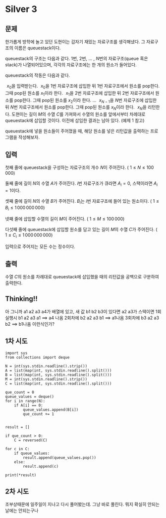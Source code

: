 # Silver 3

## 문제
한가롭게 방학에 놀고 있던 도현이는 갑자기 재밌는 자료구조를 생각해냈다. 그 자료구조의 이름은 queuestack이다.

queuestack의 구조는 다음과 같다. 
$1$번, 
$2$번, ... , 
$N$번의 자료구조(queue 혹은 stack)가 나열되어있으며, 각각의 자료구조에는 한 개의 원소가 들어있다.

queuestack의 작동은 다음과 같다.

 
$x_0$을 입력받는다.
 
$x_0$을 
$1$번 자료구조에 삽입한 뒤 
$1$번 자료구조에서 원소를 pop한다. 그때 pop된 원소를 
$x_1$이라 한다.
 
$x_1$을 
$2$번 자료구조에 삽입한 뒤 
$2$번 자료구조에서 원소를 pop한다. 그때 pop된 원소를 
$x_2$이라 한다.
...
 
$x_{N-1}$을 
$N$번 자료구조에 삽입한 뒤 
$N$번 자료구조에서 원소를 pop한다. 그때 pop된 원소를 
$x_N$이라 한다.
 
$x_N$을 리턴한다.
도현이는 길이 
$M$의 수열 
$C$를 가져와서 수열의 원소를 앞에서부터 차례대로 queuestack에 삽입할 것이다. 이전에 삽입한 결과는 남아 있다. (예제 
$1$ 참고)

queuestack에 넣을 원소들이 주어졌을 때, 해당 원소를 넣은 리턴값을 출력하는 프로그램을 작성해보자.

## 입력
첫째 줄에 queuestack을 구성하는 자료구조의 개수 
$N$이 주어진다. (
$1 \leq N \leq 100\,000$)

둘째 줄에 길이 
$N$의 수열 
$A$가 주어진다. 
$i$번 자료구조가 큐라면 
$A_i = 0$, 스택이라면 
$A_i = 1$이다.

셋째 줄에 길이 
$N$의 수열 
$B$가 주어진다. 
$B_i$는 
$i$번 자료구조에 들어 있는 원소이다. (
$1 \leq B_i \leq 1\,000\,000\,000$)

넷째 줄에 삽입할 수열의 길이 
$M$이 주어진다. (
$1 \leq M \leq 100\,000$)

다섯째 줄에 queuestack에 삽입할 원소를 담고 있는 길이 
$M$의 수열 
$C$가 주어진다. (
$1 \leq C_i \leq 1\,000\,000\,000$)

입력으로 주어지는 모든 수는 정수이다.

## 출력
수열 
$C$의 원소를 차례대로 queuestack에 삽입했을 때의 리턴값을 공백으로 구분하여 출력한다.

## Thinking!!
아 그니까 a1 a2 a3 a4가 배열에 있고, 새 값 b1 b2 b3이 있다면 a2 a3가 스택이면 1회 실행시 b1 a2 a3 a1 ==> a4 나옴
2회차에 b2 a2 a3 b1 ==> a1나옴 3회차에 b3 a2 a3 b2 ==> b1나옴 이런식인가?

## 1차 시도
    import sys
    from collections import deque
    
    N = int(sys.stdin.readline().strip())
    A = list(map(int, sys.stdin.readline().split()))
    B = list(map(int, sys.stdin.readline().split()))
    M = int(sys.stdin.readline().strip())
    C = list(map(int, sys.stdin.readline().split()))
    
    que_count = 0
    queue_values = deque()
    for i in range(N):
        if A[i] == 0:
            queue_values.append(B[i])
            que_count += 1
    
    
    result = []
    
    if que_count > 0:
        C = reversed(C)
    
    for c in C:
        if queue_values:
            result.append(queue_values.pop())
        else:
            result.append(c)
    
    print(*result)
    
## 2차 시도
조부상때문에 일주일이 지나고 다시 풀어봤는데.
그냥 바로 풀린다. 뭐지 확실히 안되는날에는 안되는구나